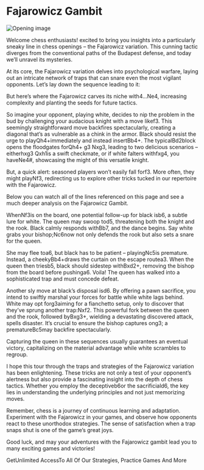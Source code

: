 # Fajarowicz Gambit

![Opening image](https://www.thechesswebsite.com/wp-content/uploads/2024/02/icK1sq5ouVUGRv0U53eq-32.66.webp)

Welcome chess enthusiasts! excited to bring you insights into a particularly sneaky line in chess openings – the Fajarowicz variation. This cunning tactic diverges from the conventional paths of the Budapest defense, and today we’ll unravel its mysteries.

At its core, the Fajarowicz variation delves into psychological warfare, laying out an intricate network of traps that can snare even the most vigilant opponents. Let’s lay down the sequence leading to it:

But here’s where the Fajarowicz carves its niche with4...Ne4, increasing complexity and planting the seeds for future tactics.

So imagine your opponent, playing white, decides to nip the problem in the bud by challenging your audacious knight with a move likef3. This seemingly straightforward move backfires spectacularly, creating a diagonal that’s as vulnerable as a chink in the armor. Black should resist the urge to playQh4+immediately and instead insertBb4+. The typicalBd2block opens the floodgates forQh4+ g3 Nxg3, leading to two delicious scenarios – eitherhxg3 Qxh1is a swift checkmate, or if white falters withfxg4, you haveNe4#, showcasing the might of this versatile knight.

But, a quick alert: seasoned players won’t easily fall forf3. More often, they might playNf3, redirecting us to explore other tricks tucked in our repertoire with the Fajarowicz.

Below you can watch all of the lines referenced on this page and see a much deeper analysis on the Fajarowicz Gambit.

WhenNf3is on the board, one potential follow-up for black isb6, a subtle lure for white. The queen may swoop tod5, threatening both the knight and the rook. Black calmly responds withBb7, and the dance begins. Say white grabs your bishop;Nc6now not only defends the rook but also sets a snare for the queen.

She may flee toa6, but black has to be patient – playingNc5is premature. Instead, a cheekyBb4+draws the curtain on the escape routea3. When the queen then triesb5, black should sidestep withBxd2+, removing the bishop from the board before pushinga6. Voila! The queen has walked into a sophisticated trap and must concede defeat.

Another sly move at black’s disposal isd6. By offering a pawn sacrifice, you intend to swiftly marshal your forces for battle while white lags behind. White may opt forg3aiming for a fianchetto setup, only to discover that they’ve sprung another trap:Nxf2. This powerful fork between the queen and the rook, followed byBxg3+, wielding a devastating discovered attack, spells disaster. It’s crucial to ensure the bishop captures ong3; a prematureBc5may backfire spectacularly.

Capturing the queen in these sequences usually guarantees an eventual victory, capitalizing on the material advantage while white scrambles to regroup.

I hope this tour through the traps and strategies of the Fajarowicz variation has been enlightening. These tricks are not only a test of your opponent’s alertness but also provide a fascinating insight into the depth of chess tactics. Whether you employ the deceptiveb6or the sacrificiald6, the key lies in understanding the underlying principles and not just memorizing moves.

Remember, chess is a journey of continuous learning and adaptation. Experiment with the Fajarowicz in your games, and observe how opponents react to these unorthodox strategies. The sense of satisfaction when a trap snaps shut is one of the game’s great joys.

Good luck, and may your adventures with the Fajarowicz gambit lead you to many exciting games and victories!

GetUnlimited AccessTo All Of Our Strategies, Practice Games And More

